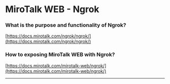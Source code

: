 # MiroTalk WEB - Ngrok

### What is the purpose and functionality of Ngrok?

[https://docs.mirotalk.com/ngrok/ngrok/](https://docs.mirotalk.com/ngrok/ngrok/)

### How to exposing MiroTalk WEB with Ngrok?

[https://docs.mirotalk.com/mirotalk-web/ngrok/](https://docs.mirotalk.com/mirotalk-web/ngrok/)

---
